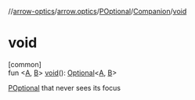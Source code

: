 //[arrow-optics](../../../../index.md)/[arrow.optics](../../index.md)/[POptional](../index.md)/[Companion](index.md)/[void](void.md)

# void

[common]\
fun &lt;[A](void.md), [B](void.md)&gt; [void](void.md)(): [Optional](../../index.md#-1955528147%2FClasslikes%2F-617900156)&lt;[A](void.md), [B](void.md)&gt;

[POptional](../index.md) that never sees its focus
